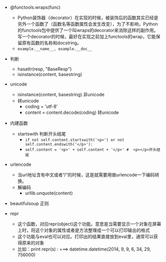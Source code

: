 * @functools.wraps(func)
    * Python装饰器（decorator）在实现的时候，被装饰后的函数其实已经是另外一个函数了（函数名等函数属性会发生改变），为了不影响，Python的functools包中提供了一个叫wraps的decorator来消除这样的副作用。写一个decorator的时候，最好在实现之前加上functools的wrap，它能保留原有函数的名称和docstring。
    * ``` example.__name__, example.__doc__ ```

* 判断
    * hasattr(resp, "BaseResp")
    * isinstance(content, basestring)

* unicode
    * isinstance(content, basestring) 非unicode
    * 转unicode
        * coding = 'utf-8'
        * content = content.decode(coding) 转unicode

* 内建函数
    * startswith 判断开头结尾
        * ``` if not self.content.startswith('<p>') or not self.content.endswith('</p>'): ```
        * ``` self.content = '<p>' + self.content + '</p>' #  <p></p>开头结尾 ```

* urlencode
     * 当url地址含有中文或者“/”的时候，这是就需要用做urlencode一下编码转换。
     * 解编码
        * urllib.unquote(content)

* beautifulsoup 正则

* repr
    * 这个函数，对应repr(object)这个功能。意思是当需要显示一个对象在屏幕上时，将这个对象的属性或者是方法整理成一个可以打印输出的格式
    * 这个功能与eval也可以对应。打印出的结果直接放到eval里，通常可以获得原来的对象
    * 比如：print repr(s) : ===> datetime.datetime(2014, 9, 9, 6, 34, 29, 756000)

